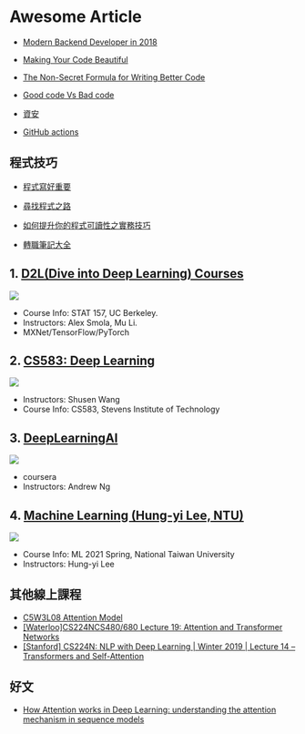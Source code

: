 # Awesome Article

- [Modern Backend Developer in 2018](https://medium.com/tech-tajawal/modern-backend-developer-in-2018-6b3f7b5f8b9)

- [Making Your Code Beautiful](https://hackernoon.com/presenting-your-code-beautifully-fdbab9e6fb68)

- [The Non-Secret Formula for Writing Better Code](https://hackernoon.com/the-non-secret-formula-for-writing-better-code-e41d1ff38682)

- [Good code Vs Bad code](https://medium.com/@navdeepsingh_2336/good-code-vs-bad-code-35624b4e91bc)

- [資安](https://ithelp.ithome.com.tw/articles/10189201)

- [GitHub actions](https://medium.com/@milkmidi/%E6%B7%B1%E5%85%A5%E4%BD%86%E4%B8%8D%E6%B7%BA%E5%87%BA-%E5%A6%82%E4%BD%95%E7%94%A8-github-actions-%E8%87%AA%E5%8B%95%E7%99%BC%E4%BD%88-gh-pages-8183464dfe84)

## 程式技巧
- [程式寫好重要](https://www.reddit.com/r/ProgrammerHumor/comments/ix00oi/communication_gap_in_software_projects_via/)

- [尋找程式之路](https://hackmd.io/@lSYt44LVQQmH5gL_FVETOA/SJ2nnPY1O?fbclid=IwAR2V_RdlFOnQqqTuWPTR4mwE9pHGPzZHM1buSIaHQWt4MC_fUoKCDy6-5fM)

- [如何提升你的程式可讀性之實務技巧](https://blog.niclin.tw/2020/02/29/readable-code-1/)

- [轉職筆記大全](https://jimmyswebnote.com/change-career-to-front-end-developer/?fbclid=IwAR1M_-0gQpf1FidGbF3qTtE7ldDkriNLZJZg9hH3DndJ87TewS1Q_mmZk3c)




## 1. [D2L(Dive into Deep Learning) Courses](https://d2l.ai/chapter_attention-mechanisms/index.html)

![](https://i.imgur.com/Znqll9R.png)

- Course Info: STAT 157, UC Berkeley.
- Instructors: Alex Smola, Mu Li.
- MXNet/TensorFlow/PyTorch

## 2. [CS583: Deep Learning](https://github.com/wangshusen/DeepLearning)

![](https://i.imgur.com/O3PITHo.png)

- Instructors:  Shusen Wang
- Course Info: CS583, Stevens Institute of Technology

## 3. [DeepLearningAI](https://www.coursera.org/learn/nlp-sequence-models?action=enroll)

![](https://i.imgur.com/OQpxKN4.png)

- coursera
- Instructors: Andrew Ng


## 4. [Machine Learning (Hung-yi Lee, NTU)](https://speech.ee.ntu.edu.tw/~hylee/ml/2021-spring.html)

![](https://i.imgur.com/fMSpQaF.png)

- Course Info:  ML 2021 Spring, National Taiwan University
- Instructors: Hung-yi Lee


## 其他線上課程
- [C5W3L08 Attention Model](https://www.youtube.com/watch?v=quoGRI-1l0A)
- [[Waterloo]CS224NCS480/680 Lecture 19: Attention and Transformer Networks](https://www.youtube.com/watch?v=OyFJWRnt_AY)
- [[Stanford] CS224N: NLP with Deep Learning | Winter 2019 | Lecture 14 – Transformers and Self-Attention](https://www.youtube.com/watch?v=5vcj8kSwBCY)

## 好文
- [How Attention works in Deep Learning: understanding the attention mechanism in sequence models](https://theaisummer.com/attention/)